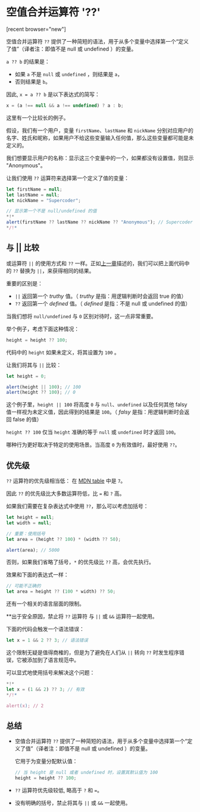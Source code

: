 # 空值合并运算符 '??'

[recent browser="new"]

空值合并运算符 `??` 提供了一种简短的语法，用于从多个变量中选择第一个“定义了值”（译者注：即值不是 null 或 undefined ）的变量。

`a ?? b` 的结果是：
- 如果 `a` 不是 `null` 或 `undefined` ，则结果是 `a`，
- 否则结果是 `b`。

因此, `x = a ?? b` 是以下表达式的简写：

```js
x = (a !== null && a !== undefined) ? a : b;
```

这里有一个比较长的例子。

假设，我们有一个用户，变量 `firstName`、`lastName` 和 `nickName` 分别对应用户的名字、姓氏和昵称，如果用户不给这些变量输入任何值，那么这些变量都可能是未定义的。

我们想要显示用户的名称：显示这三个变量中的一个，如果都没有设置值，则显示 "Anonymous"。

让我们使用 `??` 运算符来选择第一个定义了值的变量：

```js run
let firstName = null;
let lastName = null;
let nickName = "Supercoder";

// 显示第一个不是 null/undefined 的值
*!*
alert(firstName ?? lastName ?? nickName ?? "Anonymous"); // Supercoder
*/!*
```

## 与 || 比较

或运算符 `||` 的使用方式和 `??` 一样。正如[上一章](info:logical-operators#or-finds-the-first-truthy-value)描述的，我们可以把上面代码中的 `??` 替换为 `||`，来获得相同的结果。

重要的区别是：
- `||` 返回第一个 *truthy* 值。（ *truthy* 是指：用逻辑判断时会返回 true 的值）
- `??` 返回第一个 *defined* 值。（ *defined* 是指：不是 null 或 undefined 的值）

当我们想将 `null/undefined` 与 `0` 区别对待时，这一点非常重要。

举个例子，考虑下面这种情况：

```js
height = height ?? 100;
```

代码中的 `height` 如果未定义，将其设置为 `100` 。

让我们将其与 `||` 比较：

```js run
let height = 0;

alert(height || 100); // 100
alert(height ?? 100); // 0
```

这个例子里，`height || 100` 将高度 `0` 与 `null`、`undefined` 以及任何其他 falsy 值一样视为未定义值，因此得到的结果是 `100`。（ *falsy* 是指：用逻辑判断时会返回 false 的值）

`height ?? 100` 仅当 `height` 准确的等于 `null` 或 `undefined` 时才返回 `100`。

哪种行为更好取决于特定的使用场景。当高度 `0` 为有效值时，最好使用 `??`。

## 优先级

`??` 运算符的优先级相当低： 在 [MDN table](https://developer.mozilla.org/zh-CN/docs/Web/JavaScript/Reference/Operators/Operator_Precedence#Table) 中是 `7`。

因此 `??` 的优先级比大多数运算符低，比 `=` 和 `?` 高。

如果我们需要在复杂表达式中使用 `??`，那么可以考虑加括号：

```js run
let height = null;
let width = null;

// 重要：使用括号
let area = (height ?? 100) * (width ?? 50);

alert(area); // 5000
```

否则，如果我们省略了括号，`*` 的优先级比 `??` 高，会优先执行。

效果和下面的表达式一样：

```js
// 可能不正确的
let area = height ?? (100 * width) ?? 50;
```

还有一个相关的语言层面的限制。

**出于安全原因，禁止将 `??` 运算符 与 `||` 或 `&&` 运算符一起使用。

下面的代码会触发一个语法错误：

```js run
let x = 1 && 2 ?? 3; // 语法错误
```

这个限制无疑是值得商榷的，但是为了避免在人们从 `||` 转向 `??` 时发生程序错误，它被添加到了语言规范中。

可以显式地使用括号来解决这个问题：

```js run
*!*
let x = (1 && 2) ?? 3; // 有效
*/!*

alert(x); // 2
```

## 总结

- 空值合并运算符 `??` 提供了一种简短的语法，用于从多个变量中选择第一个“定义了值”（译者注：即值不是 null 或 undefined ）的变量。

    它用于为变量分配默认值：

    ```js
    // 当 height 是 null 或者 undefined 时，设置其默认值为 100
    height = height ?? 100;
    ```

- `??` 运算符优先级较低, 略高于 `?` 和 `=`。
- 没有明确的括号，禁止将其与 `||` 或 `&&` 一起使用。

